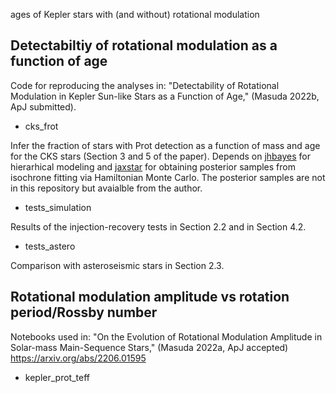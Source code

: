 ages of Kepler stars with (and without) rotational modulation



## Detectabiltiy of rotational modulation as a function of age

Code for reproducing the analyses in: "Detectability of Rotational Modulation in Kepler Sun-like Stars as a Function of Age," (Masuda 2022b, ApJ submitted). 

- cks_frot

Infer the fraction of stars with Prot detection as a function of mass and age for the CKS stars (Section 3 and 5 of the paper). Depends on [jhbayes](https://github.com/kemasuda/jhbayes) for hierarhical modeling and [jaxstar](https://github.com/kemasuda/jaxstar) for obtaining posterior samples from isochrone fitting via Hamiltonian Monte Carlo. The posterior samples are not in this repository but avaialble from the author.

- tests_simulation

Results of the injection-recovery tests in Section 2.2 and in Section 4.2.

-  tests_astero

Comparison with asteroseismic stars in Section 2.3.



## Rotational modulation amplitude vs rotation period/Rossby number

Notebooks used in: "On the Evolution of Rotational Modulation Amplitude in Solar-mass Main-Sequence Stars," (Masuda 2022a, ApJ accepted) https://arxiv.org/abs/2206.01595

- kepler_prot_teff
